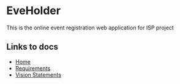 # EveHolder

This is the online event registration web application for ISP project

## Links to docs

- [Home](https://github.com/EveGroup/EveHolder/wiki)
- [Requirements](https://github.com/EveGroup/EveHolder/wiki/Requirements)
- [Vision Statements](https://github.com/EveGroup/EveHolder/wiki/Vision-Statement)
